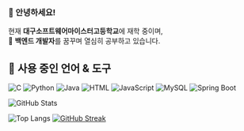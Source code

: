 ### 👋 안녕하세요!

현재 **대구소프트웨어마이스터고등학교**에 재학 중이며,  
🌱 **백엔드 개발자**를 꿈꾸며 열심히 공부하고 있습니다.

## 🔷 사용 중인 언어 & 도구
![C](https://img.shields.io/badge/C-A8B9CC?logo=c&logoColor=white)
![Python](https://img.shields.io/badge/Python-3776AB?logo=python&logoColor=white)
![Java](https://img.shields.io/badge/Java-007396?logo=java&logoColor=white)
![HTML](https://img.shields.io/badge/HTML5-E34F26?logo=html5&logoColor=white)
![JavaScript](https://img.shields.io/badge/JavaScript-F7DF1E?logo=javascript&logoColor=black)
![MySQL](https://img.shields.io/badge/MySQL-4479A1?logo=mysql&logoColor=white)
![Spring Boot](https://img.shields.io/badge/Spring_Boot-6DB33F?logo=springboot&logoColor=white)

![GitHub Stats](https://github-readme-stats.vercel.app/api?username=Finefinee&show_icons=true&theme=tokyonight)

![Top Langs](https://github-readme-stats.vercel.app/api/top-langs/?username=Finefinee&layout=compact&theme=tokyonight)
[![GitHub Streak](https://github-readme-streak-stats.herokuapp.com/?user=Finefinee&theme=tokyonight&hide_border=true)](https://git.io/streak-stats)



